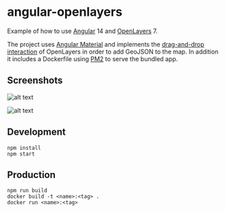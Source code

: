 # angular-openlayers

Example of how to use [Angular](https://angular.io/) 14 and [OpenLayers](https://openlayers.org/) 7.

The project uses [Angular Material](https://material.angular.io/) and implements
the [drag-and-drop interaction](https://openlayers.org/en/latest/examples/drag-and-drop.html) of OpenLayers in order to
add GeoJSON to the map. In addition it includes a Dockerfile using [PM2](https://pm2.keymetrics.io/) to serve the
bundled app.

## Screenshots

![alt text](https://raw.githubusercontent.com/pzaenger/angular-openlayers/master/preview-1.png)

![alt text](https://raw.githubusercontent.com/pzaenger/angular-openlayers/master/preview-2.png)

## Development

```
npm install
npm start
```

## Production

```
npm run build
docker build -t <name>:<tag> .
docker run <name>:<tag>
```

